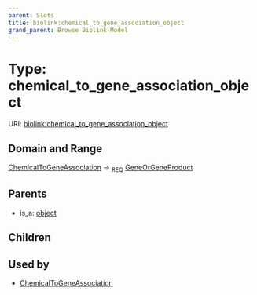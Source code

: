 ```yaml
---
parent: Slots
title: biolink:chemical_to_gene_association_object
grand_parent: Browse Biolink-Model
---
```


# Type: chemical_to_gene_association_object




URI: [biolink:chemical_to_gene_association_object](https://w3id.org/biolink/vocab/chemical_to_gene_association_object)

## Domain and Range

[ChemicalToGeneAssociation](ChemicalToGeneAssociation.md) ->  <sub>REQ</sub> [GeneOrGeneProduct](GeneOrGeneProduct.md)

## Parents

 *  is_a: [object](object.md)

## Children


## Used by

 * [ChemicalToGeneAssociation](ChemicalToGeneAssociation.md)

